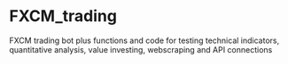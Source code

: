 # FXCM_trading
FXCM trading bot plus functions and code for testing technical indicators, quantitative analysis, value investing, webscraping and API connections
